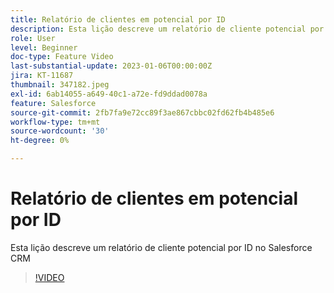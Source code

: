 ```yaml
---
title: Relatório de clientes em potencial por ID
description: Esta lição descreve um relatório de cliente potencial por ID no Salesforce CRM
role: User
level: Beginner
doc-type: Feature Video
last-substantial-update: 2023-01-06T00:00:00Z
jira: KT-11687
thumbnail: 347182.jpeg
exl-id: 6ab14055-a649-40c1-a72e-fd9ddad0078a
feature: Salesforce
source-git-commit: 2fb7fa9e72cc89f3ae867cbbc02fd62fb4b485e6
workflow-type: tm+mt
source-wordcount: '30'
ht-degree: 0%

---
```


# Relatório de clientes em potencial por ID

Esta lição descreve um relatório de cliente potencial por ID no Salesforce CRM

>[!VIDEO](https://video.tv.adobe.com/v/347182/?quality=12&learn=on)
